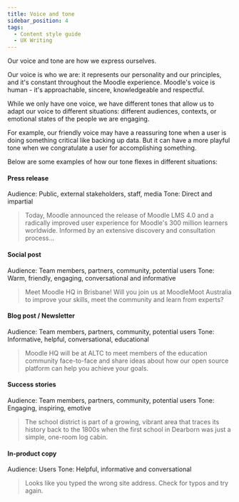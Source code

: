 ```yaml
---
title: Voice and tone
sidebar_position: 4
tags:
  - Content style guide
  - UX Writing
---
```


Our voice and tone are how we express ourselves.

Our voice is who we are: it represents our personality and our principles, and it's constant throughout the Moodle experience. Moodle's voice is human - it's approachable, sincere, knowledgeable and respectful.

While we only have one voice, we have different tones that allow us to adapt our voice to different situations: different audiences, contexts, or emotional states of the people we are engaging.

For example, our friendly voice may have a reassuring tone when a user is doing something critical like backing up data. But it can have a more playful tone when we congratulate a user for accomplishing something.

Below are some examples of how our tone flexes in different situations:

#### Press release

Audience: Public, external stakeholders, staff, media
Tone: Direct and impartial
> Today, Moodle announced the release of Moodle LMS 4.0 and a radically improved user experience for Moodle's 300 million learners worldwide. Informed by an extensive discovery and consultation process…

#### Social post

Audience: Team members, partners, community, potential users
Tone: Warm, friendly, engaging, conversational and informative
> Meet Moodle HQ in Brisbane! Will you join us at MoodleMoot Australia to improve your skills, meet the community and learn from experts?

#### Blog post / Newsletter

Audience: Team members, partners, community, potential users
Tone: Informative, helpful, conversational, educational
> Moodle HQ will be at ALTC to meet members of the education community face-to-face and share ideas about how our open source platform can help you achieve your goals.

#### Success stories

Audience: Team members, partners, community, potential users
Tone: Engaging, inspiring, emotive
> The school district is part of a growing, vibrant area that traces its history back to the 1800s when the first school in Dearborn was just a simple, one-room log cabin.

#### In-product copy

Audience: Users
Tone: Helpful, informative and conversational
> Looks like you typed the wrong site address. Check for typos and try again.

<!-- cspell:ignore ALTC -->
